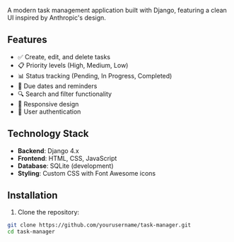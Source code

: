 A modern task management application built with Django, featuring a clean UI inspired by Anthropic's design.

## Features

- ✅ Create, edit, and delete tasks
- 📋 Priority levels (High, Medium, Low)
- 📊 Status tracking (Pending, In Progress, Completed)
- 📅 Due dates and reminders
- 🔍 Search and filter functionality
- 📱 Responsive design
- 🔐 User authentication

## Technology Stack

- **Backend**: Django 4.x
- **Frontend**: HTML, CSS, JavaScript
- **Database**: SQLite (development)
- **Styling**: Custom CSS with Font Awesome icons

## Installation

1. Clone the repository:
```bash
git clone https://github.com/yourusername/task-manager.git
cd task-manager
